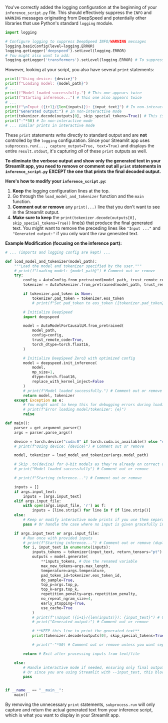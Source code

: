 You've correctly added the logging configuration at the beginning of your `inference_script.py` file. This should effectively suppress the `INFO` and `WARNING` messages originating from DeepSpeed and potentially other libraries that use Python's standard `logging` module.

```python
import logging

# Configure logging to suppress DeepSpeed INFO/WARNING messages
logging.basicConfig(level=logging.ERROR)
logging.getLogger('deepspeed').setLevel(logging.ERROR)
# You might also want to add:
logging.getLogger('transformers').setLevel(logging.ERROR) # To suppress transformers logs if any
```

However, looking at your script, you also have several `print` statements:

```python
print(f"Using device: {device}")
print(f"Loading model: {model_path}")
# ...
print(f"Model loaded successfully.") # This one appears twice
print(f"Starting inference...") # This one also appears twice
# ...
print(f"\nInput ({i+1}/{len(inputs)}): {input_text}") # In non-interactive mode
print("Generated output:") # In non-interactive mode
print(tokenizer.decode(outputs[0], skip_special_tokens=True)) # This is the desired output
print("-"*50) # In non-interactive mode
# ... similar prints in interactive mode
```

These `print` statements write directly to standard output and are **not** controlled by the `logging` configuration. Since your Streamlit app uses `subprocess.run(..., capture_output=True, text=True)` and displays the entire `result.stdout`, it's capturing *all* of these `print` outputs as well.

**To eliminate the verbose output and show only the generated text in your Streamlit app, you need to remove or comment out all `print` statements in `inference_script.py` EXCEPT the one that prints the final decoded output.**

**Here's how to modify your `inference_script.py`:**

1.  **Keep** the logging configuration lines at the top.
2.  Go through the `load_model_and_tokenizer` function and the `main` function.
3.  **Comment out or remove** any `print(...)` line that you don't want to see in the Streamlit output.
4.  **Make sure to keep** the `print(tokenizer.decode(outputs[0], skip_special_tokens=True))` line(s) that produce the final generated text. You might want to remove the preceding lines like `"Input ..."` and `"Generated output:"` if you only want the raw generated text.

**Example Modification (focusing on the inference part):**

```python
# ... (imports and logging config are kept) ...

def load_model_and_tokenizer(model_path):
    """Load the model and tokenizer specified by the user."""
    # print(f"Loading model: {model_path}") # Comment out or remove
    try:
        config = AutoConfig.from_pretrained(model_path, trust_remote_code=True)
        tokenizer = AutoTokenizer.from_pretrained(model_path, trust_remote_code=True)

        if tokenizer.pad_token is None:
            tokenizer.pad_token = tokenizer.eos_token
            # print(f"Set pad_token to eos_token ({tokenizer.pad_token})") # Comment out or remove

        # Initialize DeepSpeed
        import deepspeed

        model = AutoModelForCausalLM.from_pretrained(
            model_path,
            config=config,
            trust_remote_code=True,
            torch_dtype=torch.float16,
        )

        # Initialize DeepSpeed Zero3 with optimized config
        model = deepspeed.init_inference(
            model,
            mp_size=1,
            dtype=torch.float16,
            replace_with_kernel_inject=False
        )
        # print(f"Model loaded successfully.") # Comment out or remove
        return model, tokenizer
    except Exception as e:
        # You might want to keep this for debugging errors during loading
        # print(f"Error loading model/tokenizer: {e}")
        raise

def main():
    parser = get_argument_parser()
    args = parser.parse_args()

    device = torch.device("cuda:0" if torch.cuda.is_available() else "cpu")
    # print(f"Using device: {device}") # Comment out or remove

    model, tokenizer = load_model_and_tokenizer(args.model_path)

    # Skip .to(device) for 8-bit models as they're already on correct device
    # print("Model loaded successfully") # Comment out or remove

    # print(f"Starting inference...") # Comment out or remove

    inputs = []
    if args.input_text:
        inputs = [args.input_text]
    elif args.input_file:
        with open(args.input_file, 'r') as f:
            inputs = [line.strip() for line in f if line.strip()]
    else:
        # Keep or modify interactive mode prints if you use them separately
        pass # Or handle the case where no input is given gracefully in the Streamlit context

    if args.input_text or args.input_file:
        # Run once with provided inputs
        # print(f"Starting inference...") # Comment out or remove (duplicate)
        for i, input_text in enumerate(inputs):
            inputs_tokens = tokenizer(input_text, return_tensors="pt").to(device) # Renamed variable to avoid confusion
            outputs = model.generate(
                **inputs_tokens, # Use the renamed variable
                max_new_tokens=args.max_length,
                temperature=args.temperature,
                pad_token_id=tokenizer.eos_token_id,
                do_sample=True,
                top_p=args.top_p,
                top_k=args.top_k,
                repetition_penalty=args.repetition_penalty,
                no_repeat_ngram_size=4,
                early_stopping=True,
                use_cache=True
            )
            # print(f"\nInput ({i+1}/{len(inputs)}): {input_text}") # Comment out or remove
            # print("Generated output:") # Comment out or remove

            # **KEEP this line to print the generated text**
            print(tokenizer.decode(outputs[0], skip_special_tokens=True))

            # print("-"*50) # Comment out or remove unless you want separators

        return # Exit after processing inputs from text/file

    else:
        # Handle interactive mode if needed, ensuring only final output is printed
        # Or since you are using Streamlit with --input_text, this block might not be reached
        pass


if __name__ == "__main__":
    main()
```

By removing the unnecessary `print` statements, `subprocess.run` will only capture and return the actual generated text from your inference script, which is what you want to display in your Streamlit app.